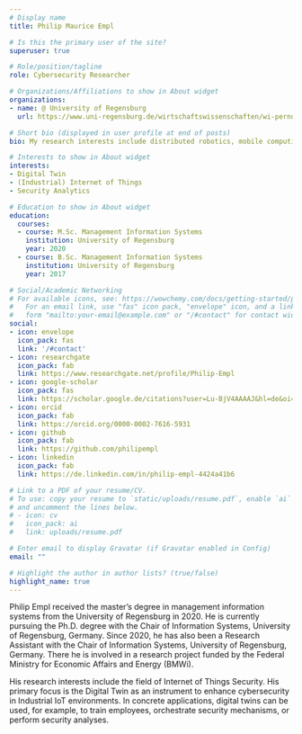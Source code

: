 ```yaml
---
# Display name
title: Philip Maurice Empl

# Is this the primary user of the site?
superuser: true

# Role/position/tagline
role: Cybersecurity Researcher

# Organizations/Affiliations to show in About widget
organizations:
- name: @ University of Regensburg
  url: https://www.uni-regensburg.de/wirtschaftswissenschaften/wi-pernul/startseite/index.html

# Short bio (displayed in user profile at end of posts)
bio: My research interests include distributed robotics, mobile computing and programmable matter.

# Interests to show in About widget
interests:
- Digital Twin
- (Industrial) Internet of Things
- Security Analytics

# Education to show in About widget
education:
  courses:
  - course: M.Sc. Management Information Systems
    institution: University of Regensburg
    year: 2020
  - course: B.Sc. Management Information Systems
    institution: University of Regensburg
    year: 2017

# Social/Academic Networking
# For available icons, see: https://wowchemy.com/docs/getting-started/page-builder/#icons
#   For an email link, use "fas" icon pack, "envelope" icon, and a link in the
#   form "mailto:your-email@example.com" or "/#contact" for contact widget.
social:
- icon: envelope
  icon_pack: fas
  link: '/#contact'
- icon: researchgate
  icon_pack: fab
  link: https://www.researchgate.net/profile/Philip-Empl
- icon: google-scholar
  icon_pack: fas
  link: https://scholar.google.de/citations?user=Lu-BjV4AAAAJ&hl=de&oi=ao
- icon: orcid
  icon_pack: fab
  link: https://orcid.org/0000-0002-7616-5931
- icon: github
  icon_pack: fab
  link: https://github.com/philipempl
- icon: linkedin
  icon_pack: fab
  link: https://de.linkedin.com/in/philip-empl-4424a41b6

# Link to a PDF of your resume/CV.
# To use: copy your resume to `static/uploads/resume.pdf`, enable `ai` icons in `params.toml`,
# and uncomment the lines below.
# - icon: cv
#   icon_pack: ai
#   link: uploads/resume.pdf

# Enter email to display Gravatar (if Gravatar enabled in Config)
email: ""

# Highlight the author in author lists? (true/false)
highlight_name: true
---
```


Philip Empl received the master’s degree in management information systems from the University of Regensburg in 2020. He is currently pursuing the Ph.D. degree with the Chair of Information Systems, University of Regensburg, Germany. Since 2020, he has also been a Research Assistant with the Chair of Information Systems, University of Regensburg, Germany. There he is involved in a research project funded by the Federal Ministry for Economic Affairs and Energy (BMWi).

His research interests include the field of Internet of Things Security. His primary focus is the Digital Twin as an instrument to enhance cybersecurity in Industrial IoT environments. In concrete applications, digital twins can be used, for example, to train employees, orchestrate security mechanisms, or perform security analyses.
